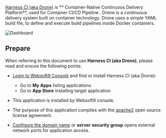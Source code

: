 [Harness CI (aka Drone)](https://drone.io/) is ** Container-Native Continuous Delivery Platform**, used for Container CI/CD Pipeline . Drone is a continuous delivery system built on container technology. Drone uses a simple YAML build file, to define and execute build pipelines inside Docker containers.


![Dashboard](https://libs.websoft9.com/Websoft9/DocsPicture/zh/drone/drone-gui-websoft9.png)


## Prepare

When referring to this document to use **Harness CI (aka Drone)**, please read and ensure the following points:

- [Login to Websoft9 Console](./login-console) and find or install Harness CI (aka Drone):
  - Go to **My Apps** listing applications 
  - Go to **App Store** installing target application

- This application is installed by Websoft9 console.


- The purpose of this application complies with the [apache2](https://opensource.org/licenses/Apache-2.0) open source license agreement.


- [Configure the domain name](./domain-set) or **server security group** opens external network ports for application access.